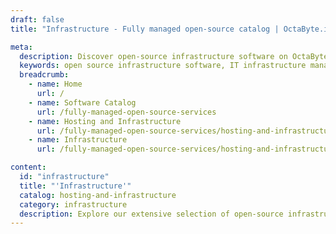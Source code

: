 ```yaml
---
draft: false
title: "Infrastructure - Fully managed open-source catalog | OctaByte.io"

meta:
  description: Discover open-source infrastructure software on OctaByte. We manage installation, backups, updates, support, and maintenance for a simplified IT infrastructure solution.
  keywords: open source infrastructure software, IT infrastructure management, server management, network solutions, cloud infrastructure, managed services, backup solutions, software updates, technical support, OctaByte, simplified IT management, IT solutions, open-source software
  breadcrumb:
    - name: Home
      url: /
    - name: Software Catalog
      url: /fully-managed-open-source-services
    - name: Hosting and Infrastructure
      url: /fully-managed-open-source-services/hosting-and-infrastructure
    - name: Infrastructure
      url: /fully-managed-open-source-services/hosting-and-infrastructure/infrastructure

content:
  id: "infrastructure"
  title: "'Infrastructure'"
  catalog: hosting-and-infrastructure
  category: infrastructure
  description: Explore our extensive selection of open-source infrastructure software at OctaByte. We take the complexity out of managing IT infrastructure by offering fully managed services that cover installation, regular backups, seamless updates, comprehensive support, and ongoing maintenance. Whether you're looking for powerful server management tools, network solutions, or cloud infrastructure software, we ensure that every aspect is handled with care, security, and reliability. With OctaByte, you can focus on growing your business while we handle the technical details, providing a simple, hassle-free experience for managing your IT infrastructure.
---
```

